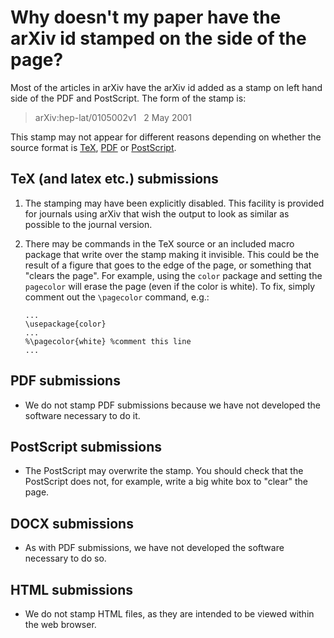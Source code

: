 # Why doesn't my paper have the arXiv id stamped on the side of the page?

Most of the articles in arXiv have the arXiv id added as a stamp on left
hand side of the PDF and PostScript. The form of the stamp is:

> arXiv:hep-lat/0105002v1   2 May 2001

This stamp may not appear for different reasons depending on whether the
source format is [TeX](#tex), [PDF](#pdf) or [PostScript](#ps).

<span id="tex"></span>

## TeX (and latex etc.) submissions

1.  The stamping may have been explicitly disabled. This facility is
    provided for journals using arXiv that wish the output to look as
    similar as possible to the journal version.

2.  There may be commands in the TeX source or an included macro package
    that write over the stamp making it invisible. This could be the
    result of a figure that goes to the edge of the page, or something
    that "clears the page". For example, using the `color` package and
    setting the `pagecolor` will erase the page (even if the color is
    white). To fix, simply comment out the `\pagecolor` command, e.g.:
    
        ...
        \usepackage{color}
        ...
        %\pagecolor{white} %comment this line
        ...

<span id="pdf"></span>

## PDF submissions

  - We do not stamp PDF submissions because we have not developed the
    software necessary to do it.

<span id="ps"></span>

## PostScript submissions

  - The PostScript may overwrite the stamp. You should check that the
    PostScript does not, for example, write a big white box to "clear"
    the page.

<span id="docx"></span>

## DOCX submissions

  - As with PDF submissions, we have not developed the software
    necessary to do so.

<span id="html"></span>

## HTML submissions

  - We do not stamp HTML files, as they are intended to be viewed within
    the web browser.
